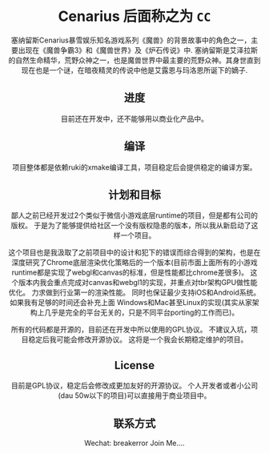 <div align="center">

# Cenarius 后面称之为 `CC`

塞纳留斯Cenarius暴雪娱乐知名游戏系列《魔兽》的背景故事中的角色之一，主要出现在《魔兽争霸3》和《魔兽世界》及《炉石传说》中.
塞纳留斯是艾泽拉斯的自然生命精华，荒野众神之一，也是魔兽世界中最主要的荒野众神。其身世直到现在也是一个谜，在暗夜精灵的传说中他是艾露恩与玛洛恩所诞下的嫡子.

## 进度

目前还在开发中，还不能够用以商业化产品中。 

## 编译

项目整体都是依赖ruki的xmake编译工具，项目稳定后会提供稳定的编译方案。

## 计划和目标

鄙人之前已经开发过2个类似于微信小游戏底层runtime的项目，但是都有公司的版权。 于是为了能够提供给社区一个没有版权隐患的版本，所以我从新启动了这样一个项目。

这个项目也是我汲取了之前项目中的设计和犯下的错误而综合得到的架构，也是在深度研究了Chrome底层渲染优化策略后的一个版本(目前市面上面所有的小游戏runtime都是实现了webgl和canvas的标准，但是性能都比chrome差很多)。 这个版本内我会重点完成对canvas和webgl1的实现，并重点对tbr架构GPU做性能优化。 力求做到行业第一的渲染性能。 同时也保证最少支持iOS和Android系统。 如果我有足够的时间还会补充上面 Windows和Mac甚至Linux的实现(其实从家架构上几乎是完全的平台无关的，只是不同平台porting的工作而已)。

所有的代码都是开源的，目前还在开发中所以使用的GPL协议。 不建议入坑，项目稳定后我可能会修改开源协议。 这将是一个我会长期稳定维护的项目。

## License

目前是GPL协议，稳定后会修改成更加友好的开源协议。 个人开发者或者小公司(dau 50w以下的项目)可以直接用于商业项目中。 

## 联系方式

Wechat: breakerror Join Me....

